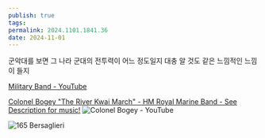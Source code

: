 ```yaml
---
publish: true
tags: 
permalink: 2024.1101.1841.36
date: 2024-11-01
---
```

군악대를 보면 그 나라 군대의 전투력이 어느 정도일지 대충 알 것도 같은 느낌적인 느낌이 들지

[Military Band - YouTube](https://www.youtube.com/playlist?list=PLX33-XWRq0FovxCEmUcaLB42919BzuacW)

[Colonel Bogey "The River Kwai March" - HM Royal Marine Band - See Description for music!](https://www.youtube.com/watch?v=axZRfTBcuYg)
![Colonel Bogey - YouTube](https://www.youtube.com/watch?v=4dPn9M7TLlI&list=PLX33-XWRq0FovxCEmUcaLB42919BzuacW&index=33)

![165 Bersaglieri](https://www.youtube.com/watch?v=tNHOLMRoMK4)